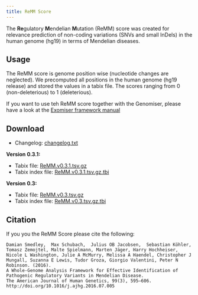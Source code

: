 ```yaml
---
title: ReMM Score
---
```


The **Re**gulatory **M**endelian **M**utation (ReMM) score was created for relevance prediction of non-coding variations (SNVs and small InDels) in the human genome (hg19) in terms of Mendelian diseases.
 
Usage
------------
The ReMM score is genome position wise (nucleotide changes are neglected). We precomputed all positions in the human genome (hg19 release) and stored the values in a tabix file. The scores ranging from 0 (non-deleterious) to 1 (deleterious).

If you want to use teh ReMM score together with the Genomiser, please have a look at the [Exomiser framework manual](https://exomiser.github.io/Exomiser/)
 
Download
------------
* Changelog: [changelog.txt](http://remm.visze.de/files/changelog.txt)

**Version 0.3.1:**

* Tabix file: [ReMM.v0.3.1.tsv.gz](http://remm.visze.de/files/ReMM.v0.3.1.tsv.gz)
* Tabix index file: [ReMM.v0.3.1.tsv.gz.tbi](http://remm.visze.de/files/ReMM.v0.3.1.tsv.gz.tbi)

**Version 0.3:**

* Tabix file: [ReMM.v0.3.tsv.gz](http://remm.visze.de/files/ReMM.v0.3.tsv.gz)
* Tabix index file: [ReMM.v0.3.tsv.gz.tbi](http://remm.visze.de/files/ReMM.v0.3.tsv.gz.tbi)

Citation
------------
If you you the ReMM Score please cite the following:

    Damian Smedley,  Max Schubach,  Julius OB Jacobsen,  Sebastian Köhler,  Tomasz Zemojtel, Malte Spielmann, Marten Jäger, Harry Hochheiser, Nicole L Washington, Julie A McMurry, Melissa A Haendel, Christopher J Mungall, Suzanna E Lewis, Tudor Groza, Giorgio Valentini, Peter N Robinson. (2016). 
    A Whole-Genome Analysis Framework for Effective Identification of Pathogenic Regulatory Variants in Mendelian Disease. 
    The American Journal of Human Genetics, 99(3), 595–606. http://doi.org/10.1016/j.ajhg.2016.07.005
